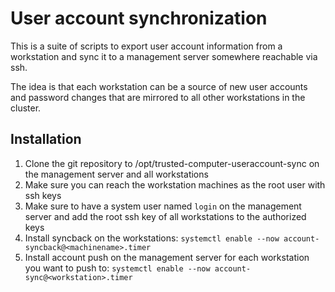 # User account synchronization

This is a suite of scripts to export user account information from a workstation
and sync it to a management server somewhere reachable via ssh.

The idea is that each workstation can be a source of new user accounts and
password changes that are mirrored to all other workstations in the cluster.

## Installation

1. Clone the git repository to /opt/trusted-computer-useraccount-sync on
   the management server and all workstations
2. Make sure you can reach the workstation machines as the root user with ssh keys
3. Make sure to have a system user named `login` on the management server and
   add the root ssh key of all workstations to the authorized keys
4. Install syncback on the workstations: `systemctl enable --now account-syncback@<machinename>.timer`
5. Install account push on the management server for each workstation you want
   to push to: `systemctl enable --now account-sync@<workstation>.timer`
